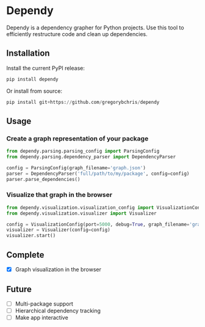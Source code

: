 # Dependy

Dependy is a dependency grapher for Python projects. Use this tool to efficiently restructure code and clean up dependencies.

## Installation

Install the current PyPI release:

```python
pip install dependy
```

Or install from source:

```python
pip install git+https://github.com/gregorybchris/dependy
```

## Usage

### Create a graph representation of your package
```python
from dependy.parsing.parsing_config import ParsingConfig
from dependy.parsing.dependency_parser import DependencyParser

config = ParsingConfig(graph_filename='graph.json')
parser = DependencyParser('full/path/to/my/package', config=config)
parser.parse_dependencies()
```

### Visualize that graph in the browser
```python
from dependy.visualization.visualization_config import VisualizationConfig
from dependy.visualization.visualizer import Visualizer

config = VisualizationConfig(port=5000, debug=True, graph_filename='graph.json')
visualizer = Visualizer(config=config)
visualizer.start()
```

## Complete

- [x] Graph visualization in the browser

## Future

- [ ] Multi-package support
- [ ] Hierarchical dependency tracking
- [ ] Make app interactive
